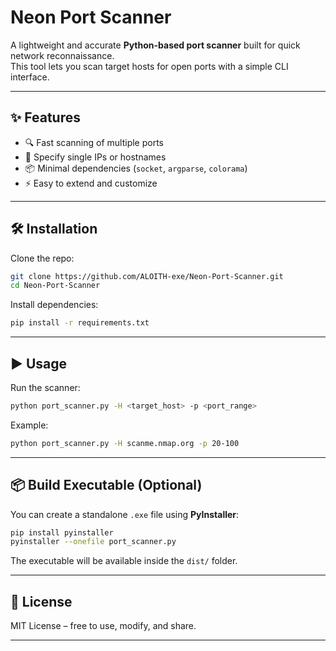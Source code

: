#  Neon Port Scanner

A lightweight and accurate **Python-based port scanner** built for quick network reconnaissance.  
This tool lets you scan target hosts for open ports with a simple CLI interface.  

---

## ✨ Features
- 🔍 Fast scanning of multiple ports  
- 🎯 Specify single IPs or hostnames  
- 📦 Minimal dependencies (`socket`, `argparse`, `colorama`)  
- ⚡ Easy to extend and customize  

---

## 🛠️ Installation

Clone the repo:
```bash
git clone https://github.com/ALOITH-exe/Neon-Port-Scanner.git
cd Neon-Port-Scanner
````

Install dependencies:

```bash
pip install -r requirements.txt
```

---

## ▶️ Usage

Run the scanner:

```bash
python port_scanner.py -H <target_host> -p <port_range>
```

Example:

```bash
python port_scanner.py -H scanme.nmap.org -p 20-100
```

---

## 📦 Build Executable (Optional)

You can create a standalone `.exe` file using **PyInstaller**:

```bash
pip install pyinstaller
pyinstaller --onefile port_scanner.py
```

The executable will be available inside the `dist/` folder.

---

## 📜 License

MIT License – free to use, modify, and share.

---
